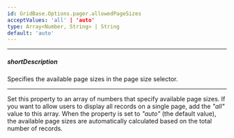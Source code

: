 ```yaml
---
id: GridBase.Options.pager.allowedPageSizes
acceptValues: 'all' | 'auto'
type: Array<Number, String> | String
default: 'auto'
---
```

---
##### shortDescription
Specifies the available page sizes in the page size selector.

---
Set this property to an array of numbers that specify available page sizes. If you want to allow users to display all records on a single page, add the *"all"* value to this array. When the property is set to *"auto"* (the default value), the available page sizes are automatically calculated based on the total number of records.
